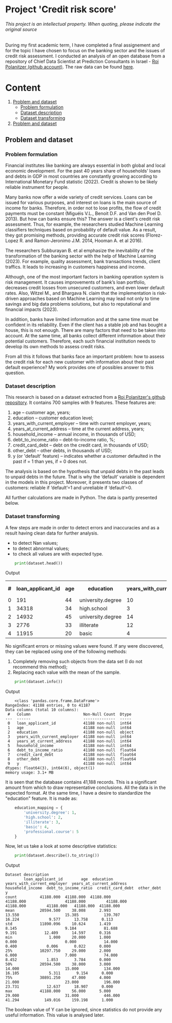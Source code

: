 # Project 'Credit risk score'
###### *This project is an intellectual property. When quoting, please indicate the original source*

During my first academic term, I have completed a final assignement and for the topic I have chosen to focus on the banking sector and the issues of credit risk assessment. I conducted an analysis of an open database from a repository of Chief Data Scientist at Prediction Consultants in Israel - [Roi Polanitzer (github account)](https://github.com/frm-garp). The raw data can be found [here](https://github.com/frm-garp/Logistic-Regression-in-Python--Predict-the-Probability-of-Default-of-an-Individual/blob/main/bank.csv).

# Content
1. [Problem and dataset](#title1)
    - [Problem formulation](#title2)
    - [Dataset description](#title3)
    - [Dataset transforming](#title4)
2. [Problem and dataset](#title5) 
  
##  <a id="title1">Problem and dataset</a>
### <a id="title2">Problem formulation</a>
   Financial institutes like banking are always essential in both global and local economic development. For the past 40 years share of households’ loans and debts in GDP in most countries are constantly growing according to International Monetary Fund statistic (2022). Credit is shown to be likely reliable instrument for people.
   
   Many banks now offer a wide variety of credit services. Loans can be issued for various purposes, and interest on loans is the main source of income for banks. Therefore, in order not to lose profits, the flow of credit payments must be constant (Miguéis V.L., Benoit D.F. and Van den Poel D. 2013). But how can banks ensure this? The answer is a client's credit risk assessment. Thus, for example, the researchers studied Machine Learning classifiers techniques based on probability of default value. As a result, they got promising methods, providing accurate credit risk scores (Florez-Lopez R. and Ramon-Jeronimo J.M. 2014, Hooman A. et al 2016).
   
   The researchers Subburayan B. et al emphasize the inevitability of the transformation of the banking sector with the help of Machine Learning (2023). For example, quality assessment, bank transactions trends, client traffics. It leads to increasing in customers happiness and income.
   
   Although, one of the most important factors in banking operation system is risk management. It causes improvements of bank’s loan portfolio, decreases credit losses from unsecured customers, and even lower default rates. Also, Witzel M., and Bhargava N. claim that the implementation is risk-driven approaches based on Machine Learning may lead not only to time savings and big data problems solutions, but also to reputational and financial impacts (2023).
   
   In addition, banks have limited information and at the same time must be confident in its reliability. Even if the client has a stable job and has bought a house, this is not enough. There are many factors that need to be taken into account. At the same time, all banks collect different information about their potential customers. Therefore, each such financial institution needs to develop its own methods to assess credit risks.
   
   From all this it follows that banks face an important problem: how to assess the credit risk for each new customer with information about their past default experience? My work provides one of possibles answer to this question.

### <a id="title3">Dataset description</a> 
This research is based on a dataset extracted from a [Roi Polanitzer's github repository](https://github.com/frm-garp/Logistic-Regression-in-Python--Predict-the-Probability-of-Default-of-an-Individual/blob/main/bank.csv). It contains 700 samples with 9 features. These features are:
1. age – customer age, years;
2. education – customer education level;
3. years_with_current_employer – time with current employer, years;
4. years_at_current_address – time at the current address, years;
5. household_income – annual income,  in thousands of USD;
6. debt_to_income_ratio – debt-to-income ratio, %;
7. credit_card_debt – debt on the credit card, in thousands of USD;
8. other_debt – other debts,  in thousands of USD;
9. y (or 'default' feature) – indicates whether a customer defaulted in the past if = 1 than yes, if = 0 does not.

The analysis is based on the hypothesis that unpaid debts in the past leads to unpaid debts in the future. That is why the ‘default’ variable is dependent in the models in this project. Moreover, it presents two classes of customers: reliable if ‘default’=1 and unreliable if ‘default’=0.

All further calculations are made in Python. The data is partly presented below. 

### <a id="title4">Dataset transforming</a> 
A few steps are made in order to detect errors and inaccuracies and as a result having clean data for further analysis.
- to detect Nan values;
- to detect abnormal values;
- to check all values are with expected type.

```python
    print(dataset.head())
```

Output
<table>
    <tr>
        <th>#</th>
        <th>loan_applicant_id</th>
        <th>age</th>
        <th>education</th>
        <th>years_with_current_employer</th>
        <th>years_at_current_address</th>
        <th>household_income</th>
        <th>debt_to_income_ratio</th>
        <th>credit_card_debt</th>
        <th>other_debt</th>
        <th>y (default)</th>
    </tr>
    <tr>
        <td>0</td>
        <td>191</td>
        <td>44</td>
        <td>university.degree</td>
        <td>10</td>
        <td>20</td>
        <td>192</td>
        <td>12.116645</td>
        <td>14.377313</td>
        <td>8.886645</td>
        <td>1</td>
    </tr>
    <tr>
        <td>1</td>
        <td>34318</td>
        <td>34</td>
        <td>high.school</td>
        <td>3</td>
        <td>18</td>
        <td>57</td>
        <td>14.264229</td>
        <td>5.137880</td>
        <td>2.992730</td>
        <td>0</td>
    </tr>
    <tr>
        <td>2</td>
        <td>14932</td>
        <td>45</td>
        <td>university.degree</td>
        <td>14</td>
        <td>24</td>
        <td>212</td>
        <td>7.285681</td>
        <td>10.460306</td>
        <td>4.985339</td>
        <td>0</td>
    </tr>
    <tr>
        <td>3</td>
        <td>2776</td>
        <td>33</td>
        <td>illiterate</td>
        <td>12</td>
        <td>5</td>
        <td>418</td>
        <td>11.386272</td>
        <td>3.040189</td>
        <td>44.554429</td>
        <td>1</td>
    </tr>
    <tr>
        <td>4</td>
        <td>11915</td>
        <td>20</td>
        <td>basic</td>
        <td>4</td>
        <td>19</td>
        <td>122</td>
        <td>28.418494</td>
        <td>14.560450</td>
        <td>20.110112</td>
        <td>0</td>
    </tr>
</table>

No significant errors or missing values were found. If any were discovered, they can be replaced using one of the following methods: 
1) Completely removing such objects from the data set (I do not recommend this method);
2) Replacing each value with the mean of the sample.

```python
    print(dataset.info())
```
Output
```
    <class 'pandas.core.frame.DataFrame'>
RangeIndex: 41188 entries, 0 to 41187
Data columns (total 10 columns):
 #   Column                       Non-Null Count  Dtype  
---  ------                       --------------  -----  
 0   loan_applicant_id            41188 non-null  int64  
 1   age                          41188 non-null  int64  
 2   education                    41188 non-null  object 
 3   years_with_current_employer  41188 non-null  int64  
 4   years_at_current_address     41188 non-null  int64  
 5   household_income             41188 non-null  int64  
 6   debt_to_income_ratio         41188 non-null  float64
 7   credit_card_debt             41188 non-null  float64
 8   other_debt                   41188 non-null  float64
 9   y                            41188 non-null  int64  
dtypes: float64(3), int64(6), object(1)
memory usage: 3.1+ MB
```
It is seen that the database contains 41,188 records. This is a significant amount from which to draw representative conclusions. All the data is in the expected format. At the same time, I have a desire to standardize the "education" feature. It is made as:
```python
    education_mapping = {
        'university.degree': 1,
        'high.school': 2,
        'illiterate': 3,
        'basic': 4,
        'professional.course': 5
    }
```

Now, let us take a look at some descriptive statistics:
```python
    print(dataset.describe().to_string())
```
Output
```
Dataset description
        loan_applicant_id        age  education  years_with_current_employer  years_at_current_address  household_income  debt_to_income_ratio  credit_card_debt  other_debt          y
count          41188.000  41188.000  41188.000                    41188.000                 41188.000         41188.000             41188.000         41188.000   41188.000  41188.000
mean           20594.500     38.008      2.993                       13.550                    15.385           139.707                16.224             9.577      13.758      0.113
std            11890.096     10.624      1.419                        8.145                     9.184            81.688                 9.191            12.409      14.597      0.316
min                1.000     20.000      1.000                        0.000                     0.000            14.000                 0.400             0.006       0.022      0.000
25%            10297.750     29.000      2.000                        6.000                     7.000            74.000                 8.452             1.853       3.784      0.000
50%            20594.500     38.000      3.000                       14.000                    15.000           134.000                16.105             5.311       9.154      0.000
75%            30891.250     47.000      4.000                       21.000                    23.000           196.000                23.731            12.637      18.907      0.000
max            41188.000     56.000      5.000                       29.000                    31.000           446.000                41.294           149.016     159.198      1.000
```
The boolean value of Y can be ignored, since statistics do not provide any useful information. This value is analysed later.

